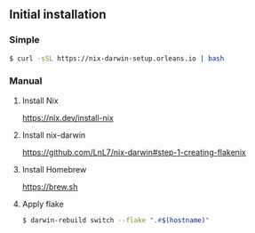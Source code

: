 ## Initial installation

### Simple

```sh
$ curl -sSL https://nix-darwin-setup.orleans.io | bash
```

### Manual

1. Install Nix

   https://nix.dev/install-nix

1. Install nix-darwin

   https://github.com/LnL7/nix-darwin#step-1-creating-flakenix

1. Install Homebrew

   https://brew.sh

1. Apply flake

   ```sh
   $ darwin-rebuild switch --flake ".#$(hostname)"
   ```
